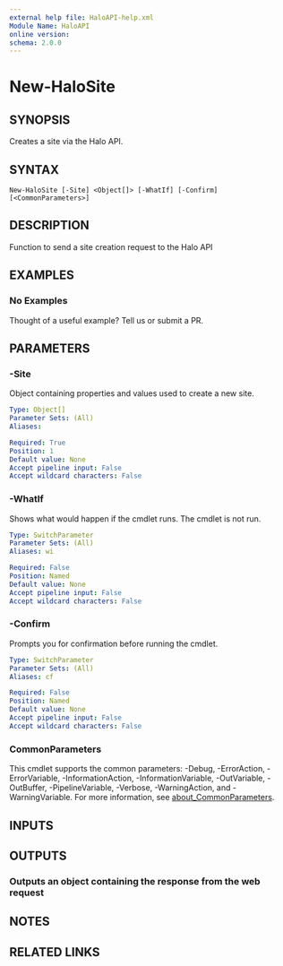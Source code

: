 ```yaml
---
external help file: HaloAPI-help.xml
Module Name: HaloAPI
online version:
schema: 2.0.0
---
```


# New-HaloSite

## SYNOPSIS

Creates a site via the Halo API.

## SYNTAX

```
New-HaloSite [-Site] <Object[]> [-WhatIf] [-Confirm] [<CommonParameters>]
```

## DESCRIPTION

Function to send a site creation request to the Halo API

## EXAMPLES

### No Examples

Thought of a useful example? Tell us or submit a PR.

## PARAMETERS

### -Site

Object containing properties and values used to create a new site.

```yaml
Type: Object[]
Parameter Sets: (All)
Aliases:

Required: True
Position: 1
Default value: None
Accept pipeline input: False
Accept wildcard characters: False
```

### -WhatIf

Shows what would happen if the cmdlet runs. The cmdlet is not run.

```yaml
Type: SwitchParameter
Parameter Sets: (All)
Aliases: wi

Required: False
Position: Named
Default value: None
Accept pipeline input: False
Accept wildcard characters: False
```

### -Confirm

Prompts you for confirmation before running the cmdlet.

```yaml
Type: SwitchParameter
Parameter Sets: (All)
Aliases: cf

Required: False
Position: Named
Default value: None
Accept pipeline input: False
Accept wildcard characters: False
```

### CommonParameters
This cmdlet supports the common parameters: -Debug, -ErrorAction, -ErrorVariable, -InformationAction, -InformationVariable, -OutVariable, -OutBuffer, -PipelineVariable, -Verbose, -WarningAction, and -WarningVariable. For more information, see [about_CommonParameters](http://go.microsoft.com/fwlink/?LinkID=113216).

## INPUTS

## OUTPUTS

### Outputs an object containing the response from the web request

## NOTES

## RELATED LINKS
